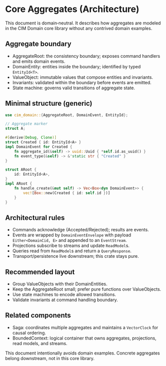 <!-- Copyright 2025 Cowboy AI, LLC. -->

# Core Aggregates (Architecture)

This document is domain‑neutral. It describes how aggregates are modeled in the CIM Domain core library without any contrived domain examples.

## Aggregate boundary

- AggregateRoot: the consistency boundary; exposes command handlers and emits domain events.
- DomainEntity: entities inside the boundary; identified by typed `EntityId<T>`.
- ValueObject: immutable values that compose entities and invariants.
- Invariants: validated within the boundary before events are emitted.
- State machine: governs valid transitions of aggregate state.

## Minimal structure (generic)

```rust
use cim_domain::{AggregateRoot, DomainEvent, EntityId};

// Aggregate marker
struct A;

#[derive(Debug, Clone)]
struct Created { id: EntityId<A> }
impl DomainEvent for Created {
    fn aggregate_id(&self) -> uuid::Uuid { *self.id.as_uuid() }
    fn event_type(&self) -> &'static str { "Created" }
}

struct ARoot {
    id: EntityId<A>,
}
impl ARoot {
    fn handle_create(&mut self) -> Vec<Box<dyn DomainEvent>> {
        vec![Box::new(Created { id: self.id })]
    }
}
```

## Architectural rules

- Commands acknowledge (Accepted/Rejected); results are events.
- Events are wrapped by `DomainEventEnvelope` with payload `Either<DomainCid, E>` and appended to an `EventStream`.
- Projections subscribe to streams and update `ReadModel`s.
- Queries read from `ReadModel`s and return a `QueryResponse`.
- Transport/persistence live downstream; this crate stays pure.

## Recommended layout

- Group ValueObjects with their DomainEntities.
- Keep the AggregateRoot small; prefer pure functions over ValueObjects.
- Use state machines to encode allowed transitions.
- Validate invariants at command handling boundary.

## Related components

- Saga: coordinates multiple aggregates and maintains a `VectorClock` for causal ordering.
- BoundedContext: logical container that owns aggregates, projections, read models, and streams.

This document intentionally avoids domain examples. Concrete aggregates belong downstream, not in this core library.

